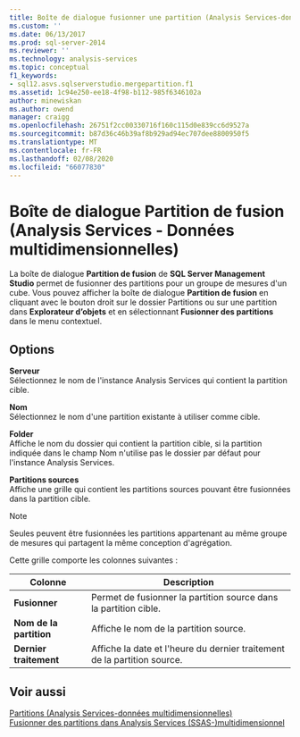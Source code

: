 ```yaml
---
title: Boîte de dialogue fusionner une partition (Analysis Services-données multidimensionnelles) | Microsoft Docs
ms.custom: ''
ms.date: 06/13/2017
ms.prod: sql-server-2014
ms.reviewer: ''
ms.technology: analysis-services
ms.topic: conceptual
f1_keywords:
- sql12.asvs.sqlserverstudio.mergepartition.f1
ms.assetid: 1c94e250-ee18-4f98-b112-985f6346102a
author: minewiskan
ms.author: owend
manager: craigg
ms.openlocfilehash: 26751f2cc00330716f160c115d0e839cc6d9527a
ms.sourcegitcommit: b87d36c46b39af8b929ad94ec707dee8800950f5
ms.translationtype: MT
ms.contentlocale: fr-FR
ms.lasthandoff: 02/08/2020
ms.locfileid: "66077830"
---
```

# <a name="merge-partition-dialog-box-analysis-services---multidimensional-data"></a>Boîte de dialogue Partition de fusion (Analysis Services - Données multidimensionnelles)
  La boîte de dialogue **Partition de fusion** de **SQL Server Management Studio** permet de fusionner des partitions pour un groupe de mesures d'un cube. Vous pouvez afficher la boîte de dialogue **Partition de fusion** en cliquant avec le bouton droit sur le dossier Partitions ou sur une partition dans **Explorateur d’objets** et en sélectionnant **Fusionner des partitions** dans le menu contextuel.  
  
## <a name="options"></a>Options  
 **Serveur**  
 Sélectionnez le nom de l'instance Analysis Services qui contient la partition cible.  
  
 **Nom**  
 Sélectionnez le nom d'une partition existante à utiliser comme cible.  
  
 **Folder**  
 Affiche le nom du dossier qui contient la partition cible, si la partition indiquée dans le champ Nom n'utilise pas le dossier par défaut pour l'instance Analysis Services.  
  
 **Partitions sources**  
 Affiche une grille qui contient les partitions sources pouvant être fusionnées dans la partition cible.  
  
> [!NOTE]  
>  Seules peuvent être fusionnées les partitions appartenant au même groupe de mesures qui partagent la même conception d'agrégation.  
  
 Cette grille comporte les colonnes suivantes :  
  
|Colonne|Description|  
|------------|-----------------|  
|**Fusionner**|Permet de fusionner la partition source dans la partition cible.|  
|**Nom de la partition**|Affiche le nom de la partition source.|  
|**Dernier traitement**|Affiche la date et l'heure du dernier traitement de la partition source.|  
  
## <a name="see-also"></a>Voir aussi  
 [Partitions &#40;Analysis Services-données multidimensionnelles&#41;](multidimensional-models-olap-logical-cube-objects/partitions-analysis-services-multidimensional-data.md)   
 [Fusionner des partitions dans Analysis Services &#40;SSAS-&#41;multidimensionnel](multidimensional-models/merge-partitions-in-analysis-services-ssas-multidimensional.md)  
  
  

